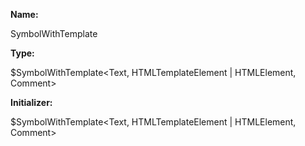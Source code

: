**Name:**

SymbolWithTemplate

**Type:**

$SymbolWithTemplate<Text, HTMLTemplateElement | HTMLElement, Comment>

**Initializer:**

$SymbolWithTemplate<Text, HTMLTemplateElement | HTMLElement, Comment>

